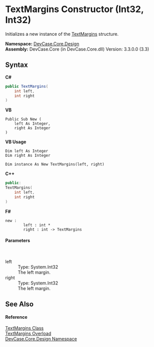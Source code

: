 # TextMargins Constructor (Int32, Int32)
 

Initializes a new instance of the <a href="T_DevCase_Core_Design_TextMargins">TextMargins</a> structure.

**Namespace:**&nbsp;<a href="N_DevCase_Core_Design">DevCase.Core.Design</a><br />**Assembly:**&nbsp;DevCase.Core (in DevCase.Core.dll) Version: 3.3.0.0 (3.3)

## Syntax

**C#**<br />
``` C#
public TextMargins(
	int left,
	int right
)
```

**VB**<br />
``` VB
Public Sub New ( 
	left As Integer,
	right As Integer
)
```

**VB Usage**<br />
``` VB Usage
Dim left As Integer
Dim right As Integer

Dim instance As New TextMargins(left, right)
```

**C++**<br />
``` C++
public:
TextMargins(
	int left, 
	int right
)
```

**F#**<br />
``` F#
new : 
        left : int * 
        right : int -> TextMargins
```


#### Parameters
&nbsp;<dl><dt>left</dt><dd>Type: System.Int32<br />The left margin.</dd><dt>right</dt><dd>Type: System.Int32<br />The left margin.</dd></dl>

## See Also


#### Reference
<a href="T_DevCase_Core_Design_TextMargins">TextMargins Class</a><br /><a href="Overload_DevCase_Core_Design_TextMargins__ctor">TextMargins Overload</a><br /><a href="N_DevCase_Core_Design">DevCase.Core.Design Namespace</a><br />